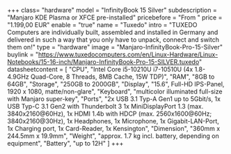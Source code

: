 +++
class= "hardware"
model = "InfinityBook 15 Silver"
subdescription = "Manjaro KDE Plasma or XFCE pre-installed"
pricebefore = "From "
price = "1.199,00 EUR"
enable = "true"
name = "Tuxedo"
intro = "TUXEDO Computers are individually built, assembled and installed in Germany and delivered in such a way that you only have to unpack, connect and switch them on!"
type = "hardware"
image = "Manjaro-InfinityBook-Pro-15-Silver"
buylink = "https://www.tuxedocomputers.com/en/Linux-Hardware/Linux-Notebooks/15-16-inch/Manjaro-InfinityBook-Pro-15-SILVER.tuxedo"
datasheetcontent = [
	"CPU",
	"Intel Core i5-10210U i7-10510U (4x 1.8-4.9GHz Quad-Core, 8 Threads, 8MB Cache, 15W TDP)",
	"RAM",
	"8GB to 64GB",
	"Storage",
	"250GB to 2000GB",
	"Display",
	"15.6\", Full-HD IPS-Panel, 1920 x 1080, matte/non-glare",
	"Keyboard",
	"multicolor illuminated full-size with Manjaro super-key",
	"Ports",
	"2x USB 3.1 Typ-A Gen1 up to 5Gbit/s, 1x USB Typ-C 3.1 Gen2 with Thunderbolt 3 1x MiniDisplayPort 1.3 (max. 3840x2160@60Hz), 1x HDMI 1.4b with HDCP (max. 2560x1600@60Hz; 3840x2160@30Hz), 1x Headphones, 1x Microphone, 1x Gigabit-LAN-Port, 1x Charging port, 1x Card-Reader, 1x Kensington",
	"Dimension",
	"360mm x 244.5mm x 19.9mm",
	"Weight",
	"approx. 1.7 kg incl. battery, depending on equipment",
	"Battery",
	"up to 12H"
	]
+++
